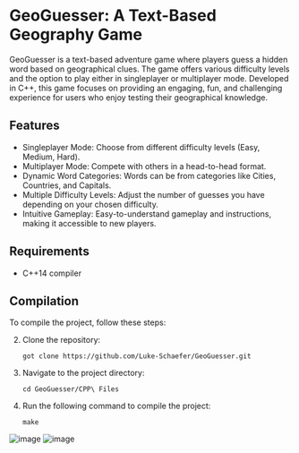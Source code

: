 # GeoGuesser: A Text-Based Geography Game

GeoGuesser is a text-based adventure game where players guess a hidden word based on geographical clues. The game offers various difficulty levels and the option to play either in singleplayer or multiplayer mode. Developed in C++, this game focuses on providing an engaging, fun, and challenging experience for users who enjoy testing their geographical knowledge.

## **Features**

- Singleplayer Mode: Choose from different difficulty levels (Easy, Medium, Hard).
- Multiplayer Mode: Compete with others in a head-to-head format.
- Dynamic Word Categories: Words can be from categories like Cities, Countries, and Capitals.
- Multiple Difficulty Levels: Adjust the number of guesses you have depending on your chosen difficulty.
- Intuitive Gameplay: Easy-to-understand gameplay and instructions, making it accessible to new players.

## Requirements

- C++14 compiler

## Compilation

To compile the project, follow these steps:

2. Clone the repository:
   ```
   got clone https://github.com/Luke-Schaefer/GeoGuesser.git
   ```
3. Navigate to the project directory:
   ```
   cd GeoGuesser/CPP\ Files
   ```
4. Run the following command to compile the project:
   ```
   make
   ```
![image](https://github.com/user-attachments/assets/3ed5bce7-273b-4d1f-85f6-6691d0e0e1ca)
![image](https://github.com/user-attachments/assets/3248f966-ebba-4a4e-9ccd-a3aee7272f89)
